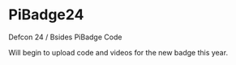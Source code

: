 # PiBadge24
Defcon 24 / Bsides PiBadge Code

Will begin to upload code and videos for the new badge this year.
